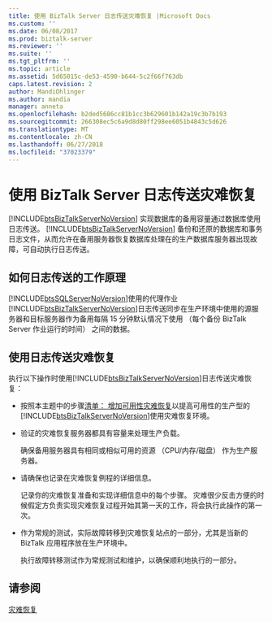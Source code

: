 ```yaml
---
title: 使用 BizTalk Server 日志传送灾难恢复 |Microsoft Docs
ms.custom: ''
ms.date: 06/08/2017
ms.prod: biztalk-server
ms.reviewer: ''
ms.suite: ''
ms.tgt_pltfrm: ''
ms.topic: article
ms.assetid: 5d65015c-de53-4590-b644-5c2f66f763db
caps.latest.revision: 2
author: MandiOhlinger
ms.author: mandia
manager: anneta
ms.openlocfilehash: b2ded5686cc81b1cc3b629601b142a19c3b7b193
ms.sourcegitcommit: 266308ec5c6a9d8d80ff298ee6051b4843c5d626
ms.translationtype: MT
ms.contentlocale: zh-CN
ms.lasthandoff: 06/27/2018
ms.locfileid: "37023379"
---
```

# <a name="using-biztalk-server-log-shipping-for-disaster-recovery"></a>使用 BizTalk Server 日志传送灾难恢复
[!INCLUDE[btsBizTalkServerNoVersion](../includes/btsbiztalkservernoversion-md.md)] 实现数据库的备用容量通过数据库使用日志传送。 [!INCLUDE[btsBizTalkServerNoVersion](../includes/btsbiztalkservernoversion-md.md)] 备份和还原的数据库和事务日志文件，从而允许在备用服务器恢复数据库处理在的生产数据库服务器出现故障，可自动执行日志传送。  
  
## <a name="how-log-shipping-works"></a>如何日志传送的工作原理  
 [!INCLUDE[btsSQLServerNoVersion](../includes/btssqlservernoversion-md.md)]使用的代理作业[!INCLUDE[btsBizTalkServerNoVersion](../includes/btsbiztalkservernoversion-md.md)]日志传送同步在生产环境中使用的源服务器和目标服务器作为备用每隔 15 分钟默认情况下使用 （每个备份 BizTalk Server 作业运行的时间） 之间的数据。  
  
## <a name="using-log-shipping-for-disaster-recovery"></a>使用日志传送灾难恢复  
 执行以下操作时使用[!INCLUDE[btsBizTalkServerNoVersion](../includes/btsbiztalkservernoversion-md.md)]日志传送灾难恢复：  
  
- 按照本主题中的步骤[清单： 增加可用性灾难恢复](../technical-guides/checklist-increasing-availability-with-disaster-recovery.md)以提高可用性的生产型的[!INCLUDE[btsBizTalkServerNoVersion](../includes/btsbiztalkservernoversion-md.md)]使用灾难恢复环境。  
  
- 验证的灾难恢复服务器都具有容量来处理生产负载。  
  
   确保备用服务器具有相同或相似可用的资源 （CPU/内存/磁盘） 作为生产服务器。  
  
- 请确保也记录在灾难恢复例程的详细信息。  
  
   记录你的灾难恢复准备和实现详细信息中的每个步骤。 灾难很少反击方便的时候假定方负责实现灾难恢复过程开始其第一天的工作，将会执行此操作的第一次。  
  
- 作为常规的测试，实际故障转移到灾难恢复站点的一部分，尤其是当新的 BizTalk 应用程序放在生产环境中。  
  
   执行故障转移测试作为常规测试和维护，以确保顺利地执行的一部分。  
  
## <a name="see-also"></a>请参阅  
 [灾难恢复](../technical-guides/disaster-recovery.md)